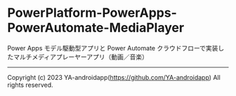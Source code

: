 # PowerPlatform-PowerApps-PowerAutomate-MediaPlayer

Power Apps モデル駆動型アプリと Power Automate クラウドフローで実装したマルチメディアプレーヤーアプリ（動画／音楽）

---

Copyright (c) 2023 YA-androidapp(https://github.com/YA-androidapp) All rights reserved.
